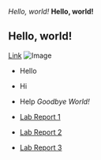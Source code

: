 *Hello, world!*
**Hello, world!**
## Hello, world!
[Link](http://ucsd.edu)
![Image](https://www.dreamstime.com/stock-image-red-apple-leaf-slice-white-background-image29914331)
* Hello
* Hi
* Help
*Goodbye World!*

* [Lab Report 1](https://caz002.github.io/cse15l-lab-reports/lab-report-1-week-0.html)
* [Lab Report 2](https://caz002.github.io/cse15l-lab-reports/lab-report-2.html)
* [Lab Report 3](https://caz002.github.io/cse15l-lab-reports/lab-report-3.html)
